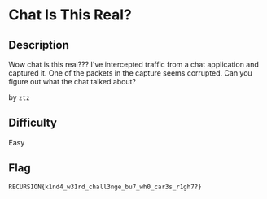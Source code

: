 # Chat Is This Real?

## Description

Wow chat is this real??? I've intercepted traffic from a chat application and captured it. One of the packets in the capture seems corrupted. Can you figure out what the chat talked about?

by `ztz`

## Difficulty

Easy

## Flag

`RECURSION{k1nd4_w31rd_chall3nge_bu7_wh0_car3s_r1gh7?}`
